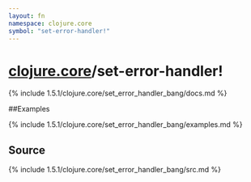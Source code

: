 ```yaml
---
layout: fn
namespace: clojure.core
symbol: "set-error-handler!"
---
```


# [clojure.core](../)/set-error-handler!

{% include 1.5.1/clojure.core/set_error_handler_bang/docs.md %}

##Examples

{% include 1.5.1/clojure.core/set_error_handler_bang/examples.md %}
## Source
{% include 1.5.1/clojure.core/set_error_handler_bang/src.md %}

